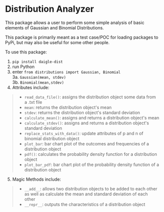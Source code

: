 # Distribution Analyzer
This package allows a user to perform some simple analysis of basic elements of Gaussian and Binomial Distributions.

This package is primarily meant as a test case/POC for loading packages to PyPi, but may also be useful for some other people.

To use this package:
1. `pip install daigle-dist`
2. run Python
3. enter `from distributions import Gaussian, Binomial`<br>
3a. `Gaussian(mean, stdev)`<br>
3b. `Binomial(mean,stdev)`
4. Attributes include:
> * `read_data_file()`: assigns the distribution object some data from a .txt file
> * `mean`: returns the distribution object's mean
> * `stdev`: returns the distribution object's standard deviation
> * `calculate_mean()`: assigns and returns a distribution object's mean
> * `calculate_stdev()`: assigns and returns a distribution object's standard deviation
> * `replace_stats_with_data()`: update attributes of p and n of binomial distribution object
> * `plot_bar`: bar chart plot of the outcomes and frequencies of a distribution object
> * `pdf()`: calculates the probability density function for a distribution object
> * `plot_bar_pdf`: bar chart plot of the probability density function of a distribution object
5. Magic Methods include:
> * `__add__`: allows two distribution objects to be added to each other as well as calculate the mean and standard deviation of each other
> * `__repr__`: outputs the characteristics of a distribution object
